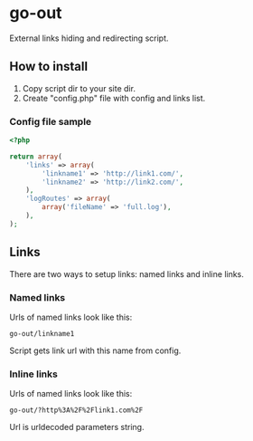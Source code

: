 # go-out

External links hiding and redirecting script.

## How to install

1. Copy script dir to your site dir.
2. Create "config.php" file with config and links list.

### Config file sample

```php
<?php

return array(
	'links' => array(
		'linkname1' => 'http://link1.com/',
		'linkname2' => 'http://link2.com/',
	),
	'logRoutes' => array(
		array('fileName' => 'full.log'),
    ),
);
```

## Links

There are two ways to setup links: named links and inline links.

### Named links

Urls of named links look like this:

```url
go-out/linkname1
```

Script gets link url with this name from config.

### Inline links

Urls of named links look like this:

```url
go-out/?http%3A%2F%2Flink1.com%2F
```

Url is urldecoded parameters string.
